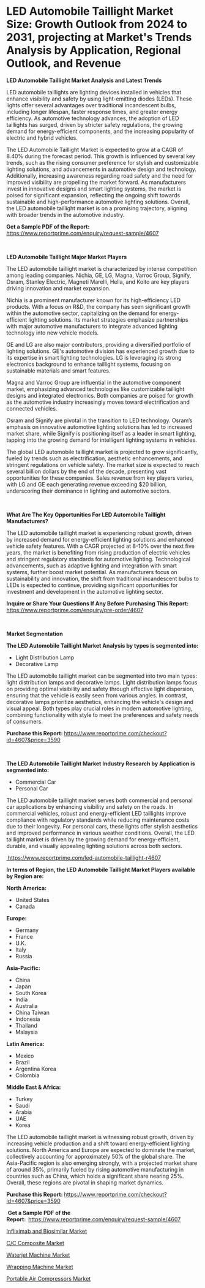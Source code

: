 <p><h1>LED Automobile Taillight Market Size: Growth Outlook from 2024 to 2031, projecting at Market's Trends Analysis by Application, Regional Outlook, and Revenue</h1></p><p><strong>LED Automobile Taillight Market Analysis and Latest Trends</strong></p>
<p><p>LED automobile taillights are lighting devices installed in vehicles that enhance visibility and safety by using light-emitting diodes (LEDs). These lights offer several advantages over traditional incandescent bulbs, including longer lifespan, faster response times, and greater energy efficiency. As automotive technology advances, the adoption of LED taillights has surged, driven by stricter safety regulations, the growing demand for energy-efficient components, and the increasing popularity of electric and hybrid vehicles.</p><p>The LED Automobile Taillight Market is expected to grow at a CAGR of 8.40% during the forecast period. This growth is influenced by several key trends, such as the rising consumer preference for stylish and customizable lighting solutions, and advancements in automotive design and technology. Additionally, increasing awareness regarding road safety and the need for improved visibility are propelling the market forward. As manufacturers invest in innovative designs and smart lighting systems, the market is poised for significant expansion, reflecting the ongoing shift towards sustainable and high-performance automotive lighting solutions. Overall, the LED automobile taillight market is on a promising trajectory, aligning with broader trends in the automotive industry.</p></p>
<p><strong>Get a Sample PDF of the Report:&nbsp;</strong> <a href="https://www.reportprime.com/enquiry/request-sample/4607">https://www.reportprime.com/enquiry/request-sample/4607</a></p>
<p>&nbsp;</p>
<p><strong>LED Automobile Taillight Major Market Players</strong></p>
<p><p>The LED automobile taillight market is characterized by intense competition among leading companies. Nichia, GE, LG, Magna, Varroc Group, Signify, Osram, Stanley Electric, Magneti Marelli, Hella, and Koito are key players driving innovation and market expansion.</p><p>Nichia is a prominent manufacturer known for its high-efficiency LED products. With a focus on R&D, the company has seen significant growth within the automotive sector, capitalizing on the demand for energy-efficient lighting solutions. Its market strategies emphasize partnerships with major automotive manufacturers to integrate advanced lighting technology into new vehicle models.</p><p>GE and LG are also major contributors, providing a diversified portfolio of lighting solutions. GE's automotive division has experienced growth due to its expertise in smart lighting technologies. LG is leveraging its strong electronics background to enhance taillight systems, focusing on sustainable materials and smart features.</p><p>Magna and Varroc Group are influential in the automotive component market, emphasizing advanced technologies like customizable taillight designs and integrated electronics. Both companies are poised for growth as the automotive industry increasingly moves toward electrification and connected vehicles.</p><p>Osram and Signify are pivotal in the transition to LED technology. Osram’s emphasis on innovative automotive lighting solutions has led to increased market share, while Signify is positioning itself as a leader in smart lighting, tapping into the growing demand for intelligent lighting systems in vehicles.</p><p>The global LED automobile taillight market is projected to grow significantly, fueled by trends such as electrification, aesthetic enhancements, and stringent regulations on vehicle safety. The market size is expected to reach several billion dollars by the end of the decade, presenting vast opportunities for these companies. Sales revenue from key players varies, with LG and GE each generating revenue exceeding $20 billion, underscoring their dominance in lighting and automotive sectors.</p></p>
<p>&nbsp;</p>
<p><strong>What Are The Key Opportunities For LED Automobile Taillight Manufacturers?</strong></p>
<p><p>The LED automobile taillight market is experiencing robust growth, driven by increased demand for energy-efficient lighting solutions and enhanced vehicle safety features. With a CAGR projected at 8-10% over the next five years, the market is benefiting from rising production of electric vehicles and stringent regulatory standards for automotive lighting. Technological advancements, such as adaptive lighting and integration with smart systems, further boost market potential. As manufacturers focus on sustainability and innovation, the shift from traditional incandescent bulbs to LEDs is expected to continue, providing significant opportunities for investment and development in the automotive lighting sector.</p></p>
<p><strong>Inquire or Share Your Questions If Any Before Purchasing This Report:</strong> <a href="https://www.reportprime.com/enquiry/pre-order/4607">https://www.reportprime.com/enquiry/pre-order/4607</a></p>
<p>&nbsp;</p>
<p><strong>Market Segmentation</strong></p>
<p><strong>The LED Automobile Taillight Market Analysis by types is segmented into:</strong></p>
<p><ul><li>Light Distribution Lamp</li><li>Decorative Lamp</li></ul></p>
<p><p>The LED automobile taillight market can be segmented into two main types: light distribution lamps and decorative lamps. Light distribution lamps focus on providing optimal visibility and safety through effective light dispersion, ensuring that the vehicle is easily seen from various angles. In contrast, decorative lamps prioritize aesthetics, enhancing the vehicle's design and visual appeal. Both types play crucial roles in modern automotive lighting, combining functionality with style to meet the preferences and safety needs of consumers.</p></p>
<p><strong>Purchase this Report:&nbsp;</strong><a href="https://www.reportprime.com/checkout?id=4607&price=3590">https://www.reportprime.com/checkout?id=4607&price=3590</a></p>
<p>&nbsp;</p>
<p><strong>The LED Automobile Taillight Market Industry Research by Application is segmented into:</strong></p>
<p><ul><li>Commercial Car</li><li>Personal Car</li></ul></p>
<p><p>The LED automobile taillight market serves both commercial and personal car applications by enhancing visibility and safety on the roads. In commercial vehicles, robust and energy-efficient LED taillights improve compliance with regulatory standards while reducing maintenance costs due to their longevity. For personal cars, these lights offer stylish aesthetics and improved performance in various weather conditions. Overall, the LED taillight market is driven by the growing demand for energy-efficient, durable, and visually appealing lighting solutions across both sectors.</p></p>
<p><a href="https://www.reportprime.com/led-automobile-taillight-r4607">&nbsp;https://www.reportprime.com/led-automobile-taillight-r4607</a></p>
<p><strong>In terms of Region, the LED Automobile Taillight Market Players available by Region are:</strong></p>
<p>
    <p> <strong> North America: </strong>
        <ul>
            <li>United States</li>
            <li>Canada</li>
        </ul>
        </p> 
    <p> <strong> Europe: </strong>
        <ul>
            <li>Germany</li>
            <li>France</li>
            <li>U.K.</li>
            <li>Italy</li>
            <li>Russia</li>
        </ul>
        </p> 
    <p> <strong> Asia-Pacific: </strong>
        <ul>
            <li>China</li>
            <li>Japan</li>
            <li>South Korea</li>
            <li>India</li>
            <li>Australia</li>
            <li>China Taiwan</li>
            <li>Indonesia</li>
            <li>Thailand</li>
            <li>Malaysia</li>
        </ul>
        </p> 
    <p> <strong> Latin America: </strong>
        <ul>
            <li>Mexico</li>
            <li>Brazil</li>
            <li>Argentina Korea</li>
            <li>Colombia</li>
        </ul>
        </p> 
    <p> <strong> Middle East & Africa: </strong>
        <ul>
            <li>Turkey</li>
            <li>Saudi</li>
            <li>Arabia</li>
            <li>UAE</li>
            <li>Korea</li>
        </ul>
    </p>
    </p>
<p><p>The LED automobile taillight market is witnessing robust growth, driven by increasing vehicle production and a shift toward energy-efficient lighting solutions. North America and Europe are expected to dominate the market, collectively accounting for approximately 50% of the global share. The Asia-Pacific region is also emerging strongly, with a projected market share of around 35%, primarily fueled by rising automotive manufacturing in countries such as China, which holds a significant share nearing 25%. Overall, these regions are pivotal in shaping market dynamics.</p></p>
<p><strong>Purchase this Report: </strong><a href="https://www.reportprime.com/checkout?id=4607&price=3590">https://www.reportprime.com/checkout?id=4607&price=3590</a></p>
<p>&nbsp;<strong>Get a Sample PDF of the Report:&nbsp;&nbsp;</strong><a href="https://www.reportprime.com/enquiry/request-sample/4607">https://www.reportprime.com/enquiry/request-sample/4607</a></p>
<p><strong></strong></p>
<p><p><a href="https://issuu.com/reportprime-2/docs/infliximab-and-biosimilar-market-si_22447729239c24">Infliximab and Biosimilar Market</a></p><p><a href="https://issuu.com/reportprime-2/docs/cc-composite-market-size-2030.pptx_1f37e3bd0db809">C/C Composite Market</a></p><p><a href="https://www.linkedin.com/pulse/global-waterjet-machine-market-size-expected-experience-cagr-ddkjc?trackingId=HzCPDyNDTNWtePWEdcrzcw%3D%3D">Waterjet Machine Market</a></p><p><a href="https://www.linkedin.com/pulse/global-wrapping-machine-market-trends-forecasts-strategic-ojucc?trackingId=TGIcB3fiR7KMt6HnjWPhCA%3D%3D">Wrapping Machine Market</a></p><p><a href="https://www.linkedin.com/pulse/portable-air-compressors-market2024-2031-industry-insights-2rldc?trackingId=vs6dmUW%2FTkq3QEEQ%2B6XcCQ%3D%3D">Portable Air Compressors Market</a></p></p>
